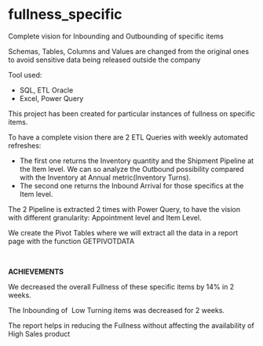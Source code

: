 # fullness_specific
Complete vision for Inbounding and Outbounding of specific items
<p>Schemas, Tables, Columns and Values are changed from the original ones to avoid sensitive data being released outside the company</p>
<p>Tool used:</p>
<ul>
    <li>SQL, ETL Oracle</li>
    <li>Excel, Power Query</li>
</ul>
<p>This project has been created for particular instances of fullness on specific items.</p>
<p>To have a complete vision there are 2 ETL&nbsp;Queries with weekly automated refreshes:</p>
<ul>
    <li>The first one returns the Inventory quantity and the Shipment Pipeline at the Item level. We can so analyze the Outbound possibility compared with the Inventory at Annual metric(Inventory Turns).</li>
    <li>The second one returns the Inbound Arrival for those specifics at the Item level.</li>
</ul>
<p>The 2 Pipeline is extracted 2 times with Power Query, to have the vision with different granularity: Appointment level and Item Level.</p>
<p>We create the Pivot Tables where we will extract all the data in a report page with the function GETPIVOTDATA</p>
<p><br></p>
<p><strong>ACHIEVEMENTS</strong></p>
<p>We decreased the overall Fullness of these specific items by 14% in 2 weeks.</p>
<p>The Inbounding of&nbsp; Low Turning items was decreased for 2 weeks.</p>
<p>The report helps in reducing the Fullness without affecting the availability of High Sales product</p>
<p><br></p>
